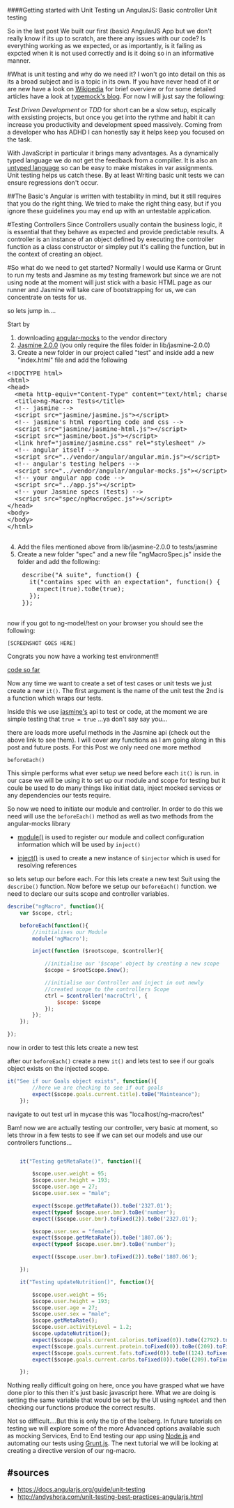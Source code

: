 ####Getting started with Unit Testing un AngularJS: Basic controller Unit testing


So in the last post We built our first (basic) AngularJS App but we don't really know if its up to scratch, are there any issues with our code? Is everything working as we expected, or as importantly, is it failing as expcted when it is not used correctly and is it doing so in an informative manner.

#What is unit testing and why do we need it?
I won't go into detail on this as its a broad subject and is a topic in its own. If you have never head of it or are new have a look on [Wikipedia](http://en.wikipedia.org/wiki/Unit_testing) for brief overview or for some detailed articles have a look at [typemock's blog](http://blog.typemock.com/). For now I will just say the following:

_Test Driven Development_ or _TDD_ for short can be a slow setup, espically with exsisting projects, but once you get into the rythme and habit it can increase you productivity and development speed massively. Coming from a developer who has ADHD I can honestly say it helps keep you focused on the task.

With JavaScript in particular it brings many advantages. As a dynamically typed language we do not get the feedback from a compiller. It is also an [untyped language](http://stackoverflow.com/questions/964910/is-javascript-an-untyped-language) so can be easy to make mistakes in var assignments. Unit testing helps us catch these. By at least Writing basic unit tests we can ensure regressions don't occur.

##The Basic's
Angular is written with testability in mind, but it still requires that you do the right thing. We tried to make the right thing easy, but if you ignore these guidelines you may end up with an untestable application.

#Testing Controllers
Since Controllers usually contain the business logic, it is essential that they behave as expected and provide predictable results. A controller is an instance of an object defined by executing the controller function as a class constructor or simpley put it's calling the function, but in the context of creating an object.

#So what do we need to get started?
Normally I would use Karma or Grunt to run my tests and Jasmine as my testing framework but since we are not using node at the moment will just stick with a basic HTML page as our runner and Jasmine will take care of bootstrapping for us, we can concentrate on tests for us.

so lets jump in....

Start by
 1. downloading [angular-mocks](https://code.angularjs.org/1.2.16/angular-mocks.js) to the vendor directory
 2. [Jasmine 2.0.0](https://github.com/pivotal/jasmine/blob/master/dist/jasmine-standalone-2.0.0.zip) (you only require the files folder in lib/jasmine-2.0.0)
 3. Create a new folder in our project called "test" and inside add a new "index.html" file and add the following
 <pre class="html">
&lt;!DOCTYPE html&gt;
&lt;html&gt;
&lt;head&gt;
  &lt;meta http-equiv="Content-Type" content="text&#47;html; charset=UTF-8"&gt;
  &lt;title&gt;ng-Macro: Tests&lt;&#47;title&gt;
  &lt;!-- jasmine --&gt;
  &lt;script src="jasmine&#47;jasmine.js"&gt;&lt;&#47;script&gt;
  &lt;!-- jasmine's html reporting code and css --&gt;
  &lt;script src="jasmine&#47;jasmine-html.js"&gt;&lt;&#47;script&gt;
  &lt;script src="jasmine&#47;boot.js"&gt;&lt;&#47;script&gt;
  &lt;link href="jasmine&#47;jasmine.css" rel="stylesheet" &#47;&gt;
  &lt;!-- angular itself --&gt;
  &lt;script src="..&#47;vendor&#47;angular&#47;angular.min.js"&gt;&lt;&#47;script&gt;
  &lt;!-- angular's testing helpers --&gt;
  &lt;script src="..&#47;vendor&#47;angular&#47;angular-mocks.js"&gt;&lt;&#47;script&gt;
  &lt;!-- your angular app code --&gt;
  &lt;script src="..&#47;app.js"&gt;&lt;&#47;script&gt;
  &lt;!-- your Jasmine specs (tests) --&gt;
  &lt;script src="spec&#47;ngMacroSpec.js"&gt;&lt;&#47;script&gt;
&lt;&#47;head&gt;
&lt;body&gt;
&lt;&#47;body&gt;
&lt;&#47;html&gt;
 </pre>
 4. Add the files mentioned above from lib/jasmine-2.0.0 to tests/jasmine
 5. Create a new folder "spec" and a new file "ngMacroSpec.js" inside the folder and add the following:
 <pre class="javascript" >
    describe("A suite", function() {
      it("contains spec with an expectation", function() {
        expect(true).toBe(true);
      });
    });
 </pre>

now if you got to ng-model/test on your browser you should see the following:

    [SCREENSHOT GOES HERE]

Congrats you now have a working test environment!!

[code so far]()

Now any time we want to create a set of test cases or unit tests we just create a new `it()`. The first argument is the name of the unit test the 2nd is a function which wraps our tests.

Inside this we use [jasmine's](http://jasmine.github.io/2.0/introduction.html) api to test or code, at the moment we are simple testing that `true = true` ...ya don't say say you...

there are loads more useful methods in the Jasmine api (check out the above link to see them). I will cover any functions as I am going along in this post and future posts. For this Post we only need one more method

`beforeEach()`

This simple performs what ever setup we need before each `it()` is run. in our case we will be using it to set up our module and scope for testing but it coule be used to do many things like initiat data, inject mocked services or any dependencies our tests require.

So now we need to initiate our module and controller. In order to do this we need will use the `beforeEach()` method as well as two methods from the angular-mocks library

 - [module()](https://docs.angularjs.org/api/ngMock/function/angular.mock.module) is used to register our module and collect configuration information which will be used by `inject()`

 - [inject()](https://docs.angularjs.org/api/ngMock/function/angular.mock.inject) is used to create a new instance of `$injector` which is used for resolving references

 so lets setup our before each. For this lets create a new test Suit using the `describe()` function. Now before we setup our `beforeEach()` function. we need to declare our suits scope and controller variables.
```js
describe("ngMacro", function(){
    var $scope, ctrl;

    beforeEach(function(){
        //initialises our Module
        module('ngMacro');

        inject(function ($rootscope, $controller){

            //initialise our '$scope' object by creating a new scope
            $scope = $rootScope.$new();

            //initialise our Controller and inject in out newly
            //created scope to the controllers Scope
            ctrl = $controller('macroCtrl', {
                $scope: $scope
            });
        });
    });

});
```
now in order to test this lets create a new test

after our `beforeEach()` create a new `it()` and lets test to see if our goals object exists on the injected scope.

```js
it("See if our Goals object exists", function(){
        //here we are checking to see if out goals
        expect($scope.goals.current.title).toBe("Mainteance");
    });
```

navigate to out test url in mycase this was "localhost/ng-macro/test"

Bam! now we are actually testing our controller, very basic at moment, so lets throw in a few tests to see if we can set our models and use our controllers functions...

```js

    it("Testing getMetaRate()", function(){

        $scope.user.weight = 95;
        $scope.user.height = 193;
        $scope.user.age = 27;
        $scope.user.sex = "male";

        expect($scope.getMetaRate()).toBe('2327.01');
        expect(typeof $scope.user.bmr).toBe('number');
        expect(($scope.user.bmr).toFixed(2)).toBe('2327.01');

        $scope.user.sex = "female";
        expect($scope.getMetaRate()).toBe('1807.06');
        expect(typeof $scope.user.bmr).toBe('number');

        expect(($scope.user.bmr).toFixed(2)).toBe('1807.06');

    });

    it("Testing updateNutrition()", function(){

        $scope.user.weight = 95;
        $scope.user.height = 193;
        $scope.user.age = 27;
        $scope.user.sex = "male";
        $scope.getMetaRate();
        $scope.user.activityLevel = 1.2;
        $scope.updateNutrition();
        expect($scope.goals.current.calories.toFixed(0)).toBe((2792).toFixed(0));
        expect($scope.goals.current.protein.toFixed(0)).toBe((209).toFixed(0));
        expect($scope.goals.current.fats.toFixed(0)).toBe((124).toFixed(0));
        expect($scope.goals.current.carbs.toFixed(0)).toBe((209).toFixed(0));

    });
```

Nothing really difficult going on here, once you have grasped what we have done pior to this then it's just basic javascript here. What we are doing is setting the same variable that would be set by the UI using `ngModel` and then checking our functions produce the correct results.

Not so difficult....But this is only the tip of the Iceberg. In future tutorials on testing we will explore some of the more Advanced options available such as mocking Services, End to End testing our app using [Node.js](node.js) and automating our tests using [Grunt.js](http://gruntjs.com/). The next tutorial we will be looking at creating a directive version of our ng-macro.



#sources
 -
 - https://docs.angularjs.org/guide/unit-testing
 - http://andyshora.com/unit-testing-best-practices-angularjs.html
